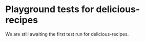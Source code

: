 # Playground tests for delicious-recipes
We are still awaiting the first test run for delicious-recipes.
